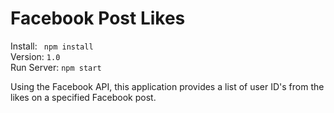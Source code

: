 # Facebook Post Likes

Install: ``` npm install```<br/>
Version: ```1.0```<br/>
Run Server: ```npm start```<br/>

Using the Facebook API, this application provides a list of user ID's from the likes on a specified Facebook post.
